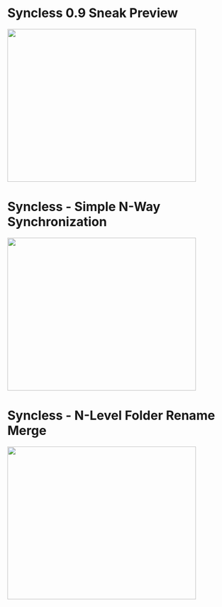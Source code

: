 # Syncless 0.9 Sneak Preview #
<a href='http://www.youtube.com/watch?feature=player_embedded&v=i30Q2U7ceWs' target='_blank'><img src='http://img.youtube.com/vi/i30Q2U7ceWs/0.jpg' width='425' height=344 /></a>

# Syncless - Simple N-Way Synchronization #
<a href='http://www.youtube.com/watch?feature=player_embedded&v=ms_M9QHJwss' target='_blank'><img src='http://img.youtube.com/vi/ms_M9QHJwss/0.jpg' width='425' height=344 /></a>

# Syncless - N-Level Folder Rename Merge #
<a href='http://www.youtube.com/watch?feature=player_embedded&v=fUlsLJwGm3c' target='_blank'><img src='http://img.youtube.com/vi/fUlsLJwGm3c/0.jpg' width='425' height=344 /></a>